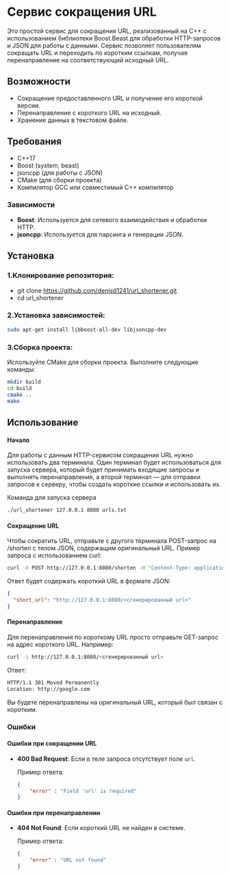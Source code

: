 
# Сервис сокращения URL

Это простой сервис для сокращения URL, реализованный на C++ с использованием библиотеки Boost.Beast для обработки HTTP-запросов и JSON для работы с данными. Сервис позволяет пользователям сокращать URL и переходить по коротким ссылкам, получая перенаправление на соответствующий исходный URL.

## Возможности

- Сокращение предоставленного URL и получение его короткой версии.
- Перенаправление с короткого URL на исходный.
- Хранение данных в текстовом файле.

## Требования

- C++17
- Boost (system, beast)
- jsoncpp (для работы с JSON)
- CMake (для сборки проекта)
- Компилятор GCC или совместимый C++ компилятор

### Зависимости

- **Boost**: Используется для сетевого взаимодействия и обработки HTTP.
- **jsoncpp**: Используется для парсинга и генерации JSON.

## Установка

### 1.Клонирование репозитория:

- git clone https://github.com/denisd1241/url_shortener.git
- cd url_shortener

### 2.Установка зависимостей: 
```bash
sudo apt-get install libboost-all-dev libjsoncpp-dev
```
### 3.Сборка проекта: 
Используйте CMake для сборки проекта. Выполните следующие команды:
```bash
mkdir build
cd build
cmake ..
make
```

## Использование
#### Начало
Для работы с данным HTTP-сервисом сокращения URL нужно использовать два терминала. Один терминал будет использоваться для запуска сервера, который будет принимать входящие запросы и выполнять перенаправления, а второй терминал — для отправки запросов к серверу, чтобы создать короткие ссылки и использовать их.

Команда для запуска сервера
```bash
./url_shortener 127.0.0.1 8080 urls.txt
```
#### Сокращение URL
Чтобы сократить URL, отправьте c другого терминала POST-запрос на /shorten с телом JSON, содержащим оригинальный URL. Пример запроса с использованием curl:
```bash
curl -X POST http://127.0.0.1:8080/shorten -H "Content-Type: application/json" -d '{"url": "https://www.google.com"}'
```
Ответ будет содержать короткий URL в формате JSON:
```json
{
  "short_url": "http://127.0.0.1:8080/<сгенерированный url>"
}
```
#### Перенаправление

Для перенаправления по короткому URL просто отправьте GET-запрос на адрес короткого URL. Например:
```bash
curl -i http://127.0.0.1:8080/<сгенерированный url>
```
Ответ:
```bash
HTTP/1.1 301 Moved Permanently
Location: http://google.com
```
Вы будете перенаправлены на оригинальный URL, который был связан с коротким.

### Ошибки

#### Ошибки при сокращении URL

-   **400 Bad Request**: Если в теле запроса отсутствует поле `url`.
    
	   Пример ответа:

	```json
	{
		"error" : "Field 'url' is required"
	}
	```
#### Ошибки при перенаправлении

-   **404 Not Found**: Если короткий URL не найден в системе.
    
    Пример ответа:

	```json
	{
		"error" : "URL not found"
	}
	```

